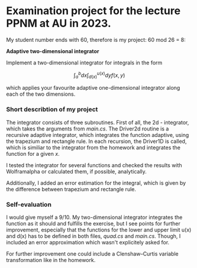 # Examination project for the lecture PPNM at AU in 2023.
My student number ends with 60, therefore is my project: 60 mod 26 = 8:

**Adaptive two-dimensional integrator**

Implement a two-dimensional integrator for integrals in the form

$$\int_a^b dx \int_{d(x)}^{u(x)} dy f(x,y)$$ 	

which applies your favourite adaptive one-dimensional integrator along each of the two dimensions.

### Short describtion of my project

The integrator consists of three subroutines. First of all, the 2d - integrator, which takes the arguments from *main.cs*. The Driver2d routine is a recursive adaptive integrator, which integrates the function adaptive, using the trapezium and rectangle rule. In each recursion, the Driver1D is called, which is similiar to the integrator from the homework and integrates the function for a given $x$.

I tested the integrator for several functions and checked the results with Wolframalpha or calculated them, if possible, analytically.

Additionally, I added an error estimation for the integral, which is given by the difference between trapezium and rectangle rule.


### Self-evaluation
I would give myself a 9/10. My two-dimensional integrator integrates the function as it should and fulfills the exercise,
but I see points for further improvement, especially that the functions for the lower and upper limit u(x) and d(x) has 
to be defined in both files, *quad.cs* and *main.cs*. Though, I included an error approximation which wasn't explicitely asked for.

For further improvement one could include a Clenshaw–Curtis variable transformation like in the homework.